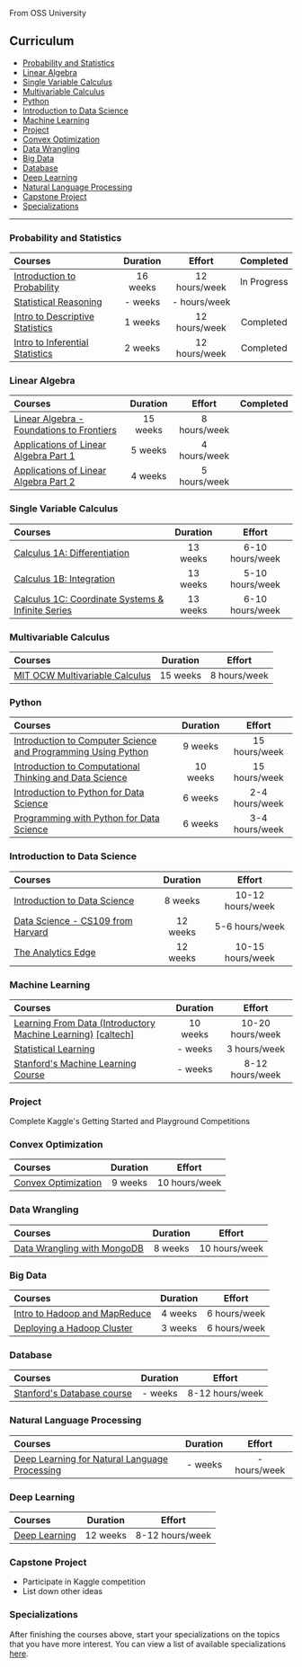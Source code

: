 From OSS University

## Curriculum

- [Probability and Statistics](#probability-and-statistics)
- [Linear Algebra](#linear-algebra)
- [Single Variable Calculus](#single-variable-calculus)
- [Multivariable Calculus](#multivariable-calculus)
- [Python](#python)
- [Introduction to Data Science](#introduction-to-data-science)
- [Machine Learning](#machine-learning)
- [Project](#project)
- [Convex Optimization](#convex-optimization)
- [Data Wrangling](#data-wrangling)
- [Big Data](#big-data)
- [Database](#database)
- [Deep Learning](#deep-learning)
- [Natural Language Processing](#natural-language-processing)
- [Capstone Project](#capstone-project)
- [Specializations](#specializations)


---
### Probability and Statistics
Courses | Duration | Effort | Completed
:-- | :--: | :--: | :--:
[Introduction to Probability](https://www.edx.org/course/introduction-probability-science-mitx-6-041x-1#.U3yb762SzIo)| 16 weeks | 12 hours/week | In Progress
[Statistical Reasoning](https://lagunita.stanford.edu/courses/OLI/StatReasoning/Open/about)| - weeks | - hours/week
[Intro to Descriptive Statistics](https://classroom.udacity.com/courses/ud827wsz1`)| 1 weeks |  12 hours/week | Completed
[Intro to Inferential Statistics](https://classroom.udacity.com/courses/ud201)| 2 weeks | 12 hours/week | Completed



### Linear Algebra

Courses | Duration | Effort | Completed
:-- | :--: | :--: | :--:
[Linear Algebra - Foundations to Frontiers](https://www.edx.org/course/linear-algebra-foundations-frontiers-utaustinx-ut-5-04x#!)| 15 weeks | 8 hours/week |
[Applications of Linear Algebra Part 1](https://www.edx.org/course/applications-linear-algebra-part-1-davidsonx-d003x-1)| 5 weeks | 4 hours/week |
[Applications of Linear Algebra Part 2](https://www.edx.org/course/applications-linear-algebra-part-2-davidsonx-d003x-2)| 4 weeks | 5 hours/week |

### Single Variable Calculus
Courses | Duration | Effort
:-- | :--: | :--:
[Calculus 1A: Differentiation](https://www.edx.org/course/calculus-1a-differentiation-mitx-18-01-1x)| 13 weeks | 6-10 hours/week
[Calculus 1B: Integration](https://www.edx.org/course/calculus-1b-integration-mitx-18-01-2x)| 13 weeks | 5-10 hours/week
[Calculus 1C: Coordinate Systems & Infinite Series](https://www.edx.org/course/calculus-1c-coordinate-systems-infinite-mitx-18-01-3x)| 13 weeks | 6-10 hours/week

### Multivariable Calculus
Courses | Duration | Effort
:-- | :--: | :--:
[MIT OCW Multivariable Calculus](http://ocw.mit.edu/courses/mathematics/18-02sc-multivariable-calculus-fall-2010/index.htm)| 15 weeks | 8 hours/week

### Python
Courses | Duration | Effort
:-- | :--: | :--:
[Introduction to Computer Science and Programming Using Python](https://www.edx.org/course/introduction-computer-science-mitx-6-00-1x-7)| 9 weeks | 15 hours/week
[Introduction to Computational Thinking and Data Science](https://www.edx.org/course/introduction-computational-thinking-data-mitx-6-00-2x-3)| 10 weeks | 15 hours/week
[Introduction to Python for Data Science](https://prod-edx-mktg-edit.edx.org/course/introduction-python-data-science-microsoft-dat208x-1)| 6 weeks | 2-4 hours/week
[Programming with Python for Data Science](https://www.edx.org/course/programming-python-data-science-microsoft-dat210x)| 6 weeks | 3-4 hours/week

### Introduction to Data Science
Courses | Duration | Effort
:-- | :--: | :--:
[Introduction to Data Science](https://www.coursera.org/course/datasci)| 8 weeks | 10-12 hours/week
[Data Science - CS109 from Harvard](http://cs109.github.io/2015/)| 12 weeks | 5-6 hours/week
[The Analytics Edge](https://www.edx.org/course/analytics-edge-mitx-15-071x-2)| 12 weeks | 10-15 hours/week

### Machine Learning
Courses | Duration | Effort
:-- | :--: | :--:
[Learning From Data (Introductory Machine Learning)](https://www.edx.org/course/learning-data-introductory-machine-caltechx-cs1156x)    [[caltech]](http://work.caltech.edu/lectures.html) | 10 weeks | 10-20 hours/week
[Statistical Learning](https://lagunita.stanford.edu/courses/HumanitiesSciences/StatLearning/Winter2016/about)| - weeks | 3 hours/week
[Stanford's Machine Learning Course](https://www.coursera.org/learn/machine-learning)| - weeks | 8-12 hours/week

### Project
Complete Kaggle's Getting Started and Playground Competitions


### Convex Optimization
Courses | Duration | Effort
:-- | :--: | :--:
[Convex Optimization](https://lagunita.stanford.edu/courses/Engineering/CVX101/Winter2014/about)| 9 weeks | 10 hours/week

### Data Wrangling
Courses | Duration | Effort
:-- | :--: | :--:
[Data Wrangling with MongoDB](https://www.udacity.com/course/data-wrangling-with-mongodb--ud032)| 8 weeks | 10 hours/week

### Big Data
Courses | Duration | Effort
:-- | :--: | :--:
[Intro to Hadoop and MapReduce](https://www.udacity.com/course/intro-to-hadoop-and-mapreduce--ud617)| 4 weeks | 6 hours/week
[Deploying a Hadoop Cluster](https://www.udacity.com/course/deploying-a-hadoop-cluster--ud1000)| 3 weeks | 6 hours/week

### Database
Courses | Duration | Effort
:-- | :--: | :--:
[Stanford's Database course](https://lagunita.stanford.edu/courses/DB/2014/SelfPaced/about)| - weeks | 8-12 hours/week

### Natural Language Processing
Courses | Duration | Effort
:-- | :--: | :--:
[Deep Learning for Natural Language Processing](http://cs224d.stanford.edu/)| - weeks | - hours/week

### Deep Learning
Courses | Duration | Effort
:-- | :--: | :--:
[Deep Learning](https://www.udacity.com/course/deep-learning--ud730)| 12 weeks | 8-12 hours/week

### Capstone Project
- Participate in Kaggle competition
- List down other ideas


### Specializations

After finishing the courses above, start your specializations on the topics that you have more interest.
You can view a list of available specializations [here](https://github.com/open-source-society/data-science/blob/master/extras/specializations.md).
